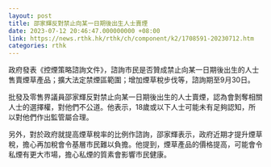 ```yaml
---
layout: post
title: 邵家輝反對禁止向某一日期後出生人士賣煙
date: 2023-07-12 20:46:47.000000000 +08:00
link: https://news.rthk.hk/rthk/ch/component/k2/1708591-20230712.htm
categories: rthk
---
```


政府發表《控煙策略諮詢文件》，諮詢市民是否贊成禁止向某一日期後出生的人士售賣煙草產品；擴大法定禁煙區範圍；增加煙草稅步伐等，諮詢期至9月30日。

批發及零售界議員邵家輝反對禁止向某一日期後出生的人士賣煙，認為會剝奪相關人士的選擇權，對他們不公道。他表示，18歲或以下人士可能未有足夠認知，所以對他們作出監管屬合理。

另外，對於政府就提高煙草稅率的比例作諮詢，邵家輝表示，政府近期才提升煙草稅，擔心再加稅會令基層市民難以負擔。他提到，煙草產品的價格提高，可能會令私煙有更大市場，擔心私煙的質素會影響市民健康。

